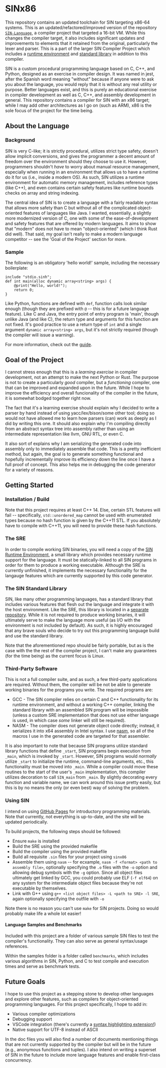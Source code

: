 # SINx86

This repository contains an updated toolchain for SIN targeting x86-64 systems. This is an updated/refactored/improved version of the repository [`SIN-Language`](https://github.com/rlannon/SIN-Language), a compiler project that targeted a 16-bit VM. While this changes the compiler target, it also includes significant updates and improvements to elements that it retained from the original, particularly the lexer and parser. This is a part of the larger SIN Compiler Project which includes a [runtime environment](https://github.com/rlannon/SRE) and [standard library](https://github.com/rlannon/sinstdlib) in addition to this compiler.

SIN is a custom procedural programming language based on C, C++, and Python, designed as an exercise in compiler design. It was named in jest, after the Spanish word meaning "without" because if anyone were to ask you about the language, you would reply that it is without any real utility or purpose. Better languages exist, and this is purely an educational exercise in compiler development as well as C, C++, and assembly development in general. This repository contains a compiler for SIN with an x86 target; while I may add other architectures as I go on (such as ARM), x86 is the sole focus of the project for the time being.

## About the Language

### Background

SIN is very C-like; it is strictly procedural, utilizes strict type safety, doesn't allow implicit conversions, and gives the programmer a decent amount of freedom over the environment should they choose to use it. However, programmers shouldn't _have_ to worry about manual resource management, especially when running in an environment that allows us to have a runtime do it for us (i.e., inside a modern OS). As such, SIN utilizes a runtime environment for automatic memory management, includes reference types (like C++), and even contains certain safety features like runtime bounds checks on array and string indexing.

The central idea of SIN is to create a language with a fairly readable syntax that allows more safety than C but without all of the complicated object-oriented features of languages like Java. I wanted, essentially, a slightly more modernized version of C, one with some of the ease-of-development and safety features that are offered by modern languages. It aims to show that "modern" does not have to mean "object-oriented" (which I think Rust did well). That said, my goal isn't really to make a modern language competitor -- see the 'Goal of the Project' section for more.

### Sample

The following is an obligatory 'hello world!' sample, including the necessary boilerplate:

    include "stdio.sinh";
    def int main(alloc dynamic array<string> args) {
        @print("Hello, world!");
        return 0;
    }

Like Python, functions are defined with `def`, function calls look similar enough (though they are prefixed with `@` -- this is for a future language feature). Like C and Java, the entry point of entry program is 'main', though unlike Java (and like C), the return type and arguments for this function are not fixed. It's good practice to use a return type of `int` and a single argument `dynamic array<string> args`, but it's not strictly required (though the compiler will issue a warning).

For more information, check out the [guide](Basic%20Syntax.md).

## Goal of the Project

I cannot stress enough that this is a _learning exercise_ in compiler development, not an attempt to make the next Python or Rust. The purpose is not to create a particularly _good_ compiler, but a _functioning_ compiler, one that can be improved and expanded upon in the future. While I hope to improve the efficiency and overall funcionality of the compiler in the future, it is somewhat bodged together right now.

The fact that it's a learning exercise should explain why I decided to write a parser by hand instead of using yacc/lex/bison/some other tool; doing so would not have allowed me to learn how parsers (can) work as deeply as I did by writing this one. It should also explain why I'm compiling directly from an abstract syntax tree into assembly rather than using an intermediate representation like llvm, GNU RTL, or even C.

It also sort of explains why I am serializing the generated code into assembly only to immediately assemble that code. This is a pretty inefficient method, but again, the goal is to generate something functional and hopefully incrementally improve its efficiency down the line once I have a full proof of concept. This also helps me in debugging the code generator for a variety of reasons.

## Getting Started

### Installation / Build

Note that this project requires at least C++ 14. Else, certain STL features will fail -- specifically, `std::unordered_map` cannot be used with enumerated types because no hash function is given by the C++11 STL. If you absolutely have to compile with C++11, you will need to provide these hash functions.

### The SRE

In order to compile working SIN binaries, you will need a copy of the [SIN Runtime Environment](https://github.com/rlannon/SRE), a small library which provides necessary runtime support for the language. It must be statically-linked to all SIN programs in order for them to produce a working executable. Although the SRE is currently unfinished, it implements the necessary functionality for the langauge features which are currently supported by this code generator.

### The SIN Standard Library

SIN, like many other programming languages, has a standard library that includes various features that flesh out the language and integrate it with the host environment. Like the SRE, this library is located in a [separate repository](https://github.com/rlannon/sinstdlib). While it is not required to produce working binaries, it will ultimately serve to make the language more useful (as I/O with the environment is not included by default). As such, it is highly encouraged that any brave souls who decide to try out this programming language build and use the standard library.

Note that the aforementioned repo should be fairly portable, but as is the case with the the rest of the compiler project, I can't make any guarantees (for the time being) as the current focus is Linux.

### Third-Party Software

This is not a full compiler suite, and as such, a few third-party applications are required. Without them, the compiler will be not be able to generate working binaries for the programs you write. The required programs are:

* GCC - The SIN compiler relies on certain C and C++ functionality for its runtime environment, and without a working C++ compiler, linking the standard library with an assembled SIN program will be impossible (unless a custom SRE implementation that does not use either language is used, in which case _some_ linker will still be required).
* NASM - The compiler does not generate object code directly; instead, it serializes it into x64 assembly in Intel syntax. I use [nasm](https://nasm.us), so all of the macros I use in the generated code are targeted for that assembler.

It is also important to note that because SIN programs utilize standard library functions that define `_start`, SIN programs begin execution from `_main`, which is invoked by `_start`. However, SIN programs would *normally* utilize `_start` to initialize the runtime, command-line arguments, etc., this functionality must be moved into `_main`. While a compiler could move these routines to the start of the user's `_main` implementation, this compiler utilizes decoration to call `SIN_main` from `_main`. By slightly decorating every function and variable name, we can work around this issue pretty easily, but this is by no means the only (or even best) way of solving the problem.

### Using SIN

I intend on using [GitHub Pages](rlannon.github.com/SINx86) for introductory programming materials. Note that currently, not everything is up-to-date, and the site will be updated periodically.

To build projects, the following steps should be followed:

* Ensure `make` is installed
* Build the SRE using the provided makefile
* Build the compiler using the provided makefile
* Build all requisite `.sin` files for your project using `sinx86`
* Assemble them using `nasm` -- for ecxample, `nasm -f <format> <path to assembly file>`, optionally specifying the `.o` files with the `-o` option and allowing debug symbols with the `-g` option. Since all object files ultimately get linked by GCC, you could probably use ELF (`-f elf64`) on any system for the intermediate object files because they're not executable by themselves.
* Link with G++ using `g++ <list object files> -L <path to SRE> -l SRE`, again optionally specifying the outfile with `-o`

Note there is no reason you can't use `make` for SIN projects. Doing so would probably make life a whole lot easier!

#### Language Samples and Benchmarks

Included with this project are a folder of various sample SIN files to test the compiler's functionality. They can also serve as general syntax/usage references.

Within the samples folder is a folder called `benchmarks`, which includes various algorithms in SIN, Python, and C to test compile and execution times and serve as benchmark tests.

## Future Goals

I hope to use this project as a stepping stone to develop other languages and explore other features, such as compilers for object-oriented programming languages. For this project specifically, I hope to add in:

* Various compiler optimizations
* Debugging support
* VSCode integration (there's currently a [syntax highlighting extension!](https://github.com/rlannon/vscode-sin-lang))
* Native support for UTF-8 instead of ASCII

In the doc files you will also find a number of documents mentioning things that are not currently supported by the compiler but will be in the future (e.g., anonymous functions and tuples). I also intend on writing a superset of SIN in the future to include more language features and enable first-class concurrency.
